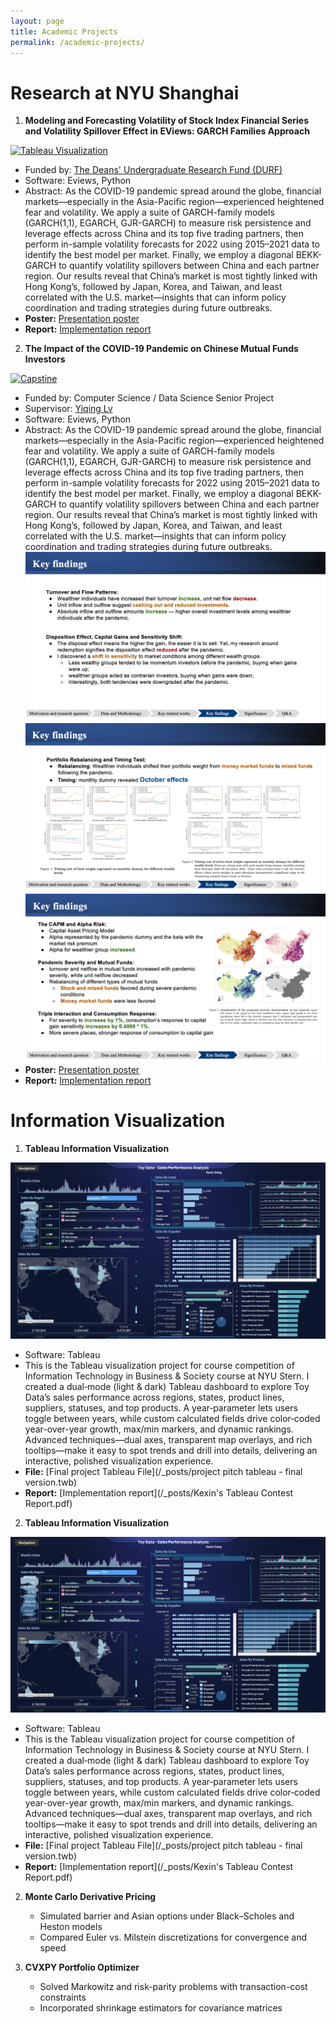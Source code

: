 ```yaml
---
layout: page
title: Academic Projects
permalink: /academic-projects/
---
```


<h1 id="project_overview">Research at NYU Shanghai</h1>

1. **Modeling and Forecasting Volatility of Stock Index Financial Series and Volatility Spillover Effect in EViews: GARCH Families Approach**

[![Tableau Visualization](/img/volatility.png)](/img/volatility.jpg)

   - Funded by: [The Deans' Undergraduate Research Fund (DURF)](https://shanghai.nyu.edu/content/deans-undergraduate-research-fund-durf)
   - Software: Eviews, Python
   - Abstract: As the COVID-19 pandemic spread around the globe, financial markets—especially in the Asia-Pacific region—experienced heightened fear and volatility. We apply a suite of GARCH-family models (GARCH(1,1), EGARCH, GJR-GARCH) to measure risk persistence and leverage effects across China and its top five trading partners, then perform in-sample volatility forecasts for 2022 using 2015–2021 data to identify the best model per market. Finally, we employ a diagonal BEKK-GARCH to quantify volatility spillovers between China and each partner region. Our results reveal that China’s market is most tightly linked with Hong Kong’s, followed by Japan, Korea, and Taiwan, and least correlated with the U.S. market—insights that can inform policy coordination and trading strategies during future outbreaks.
- **Poster:** [Presentation poster](/img/volatility.jpg)  
- **Report:** [Implementation report](/_posts/volatility_report.pdf)

2. **The Impact of the COVID-19 Pandemic on Chinese Mutual Funds Investors**

[![Capstine](/img/CapstonePre.png)](/img/CapstonePre.jpg)

   - Funded by: Computer Science / Data Science Senior Project
   - Supervisor: [Yiqing Lv](https://sites.google.com/site/yiqinglulv/home)
   - Software: Eviews, Python
   - Abstract: As the COVID-19 pandemic spread around the globe, financial markets—especially in the Asia-Pacific region—experienced heightened fear and volatility. We apply a suite of GARCH-family models (GARCH(1,1), EGARCH, GJR-GARCH) to measure risk persistence and leverage effects across China and its top five trading partners, then perform in-sample volatility forecasts for 2022 using 2015–2021 data to identify the best model per market. Finally, we employ a diagonal BEKK-GARCH to quantify volatility spillovers between China and each partner region. Our results reveal that China’s market is most tightly linked with Hong Kong’s, followed by Japan, Korea, and Taiwan, and least correlated with the U.S. market—insights that can inform policy coordination and trading strategies during future outbreaks.
[![Capstine](/img/keyfindings1.png)](/img/keyfindings1.jpg)
[![Capstine](/img/keyfindings2.png)](/img/keyfindings2.jpg)
[![Capstine](/img/keyfindings3.png)](/img/keyfindings3.jpg)
- **Poster:** [Presentation poster](/img/volatility.jpg)  
- **Report:** [Implementation report](/_posts/volatility_report.pdf)

<h1 id="project_overview">Information Visualization</h1>

1. **Tableau Information Visualization**

[![Tableau Visualization](/img/tableau.png)](/img/tableau.png)

   - Software: Tableau
   - This is the Tableau visualization project for course competition of Information Technology in Business & Society course at NYU Stern. I created a dual‐mode (light & dark) Tableau dashboard to explore Toy Data’s sales performance across regions, states, product lines, suppliers, statuses, and top products. A year‐parameter lets users toggle between years, while custom calculated fields drive color‐coded year-over-year growth, max/min markers, and dynamic rankings. Advanced techniques—dual axes, transparent map overlays, and rich tooltips—make it easy to spot trends and drill into details, delivering an interactive, polished visualization experience.
- **File:** [Final project Tableau File](/_posts/project pitch tableau - final version.twb)  
- **Report:** [Implementation report](/_posts/Kexin's Tableau Contest Report.pdf)

2. **Tableau Information Visualization**

[![Tableau Visualization](/img/tableau.png)](/img/tableau.png)

   - Software: Tableau
   - This is the Tableau visualization project for course competition of Information Technology in Business & Society course at NYU Stern. I created a dual‐mode (light & dark) Tableau dashboard to explore Toy Data’s sales performance across regions, states, product lines, suppliers, statuses, and top products. A year‐parameter lets users toggle between years, while custom calculated fields drive color‐coded year-over-year growth, max/min markers, and dynamic rankings. Advanced techniques—dual axes, transparent map overlays, and rich tooltips—make it easy to spot trends and drill into details, delivering an interactive, polished visualization experience.
- **File:** [Final project Tableau File](/_posts/project pitch tableau - final version.twb)  
- **Report:** [Implementation report](/_posts/Kexin's Tableau Contest Report.pdf)

2. **Monte Carlo Derivative Pricing**  
   - Simulated barrier and Asian options under Black–Scholes and Heston models  
   - Compared Euler vs. Milstein discretizations for convergence and speed

3. **CVXPY Portfolio Optimizer**  
   - Solved Markowitz and risk-parity problems with transaction-cost constraints  
   - Incorporated shrinkage estimators for covariance matrices
